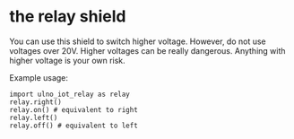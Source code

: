 # the relay shield
You can use this shield to switch higher voltage.
However, do not use voltages over 20V. Higher voltages can be really dangerous.
Anything with higher voltage is your own risk.

Example usage:
```
import ulno_iot_relay as relay
relay.right()
relay.on() # equivalent to right
relay.left()
relay.off() # equivalent to left
```
